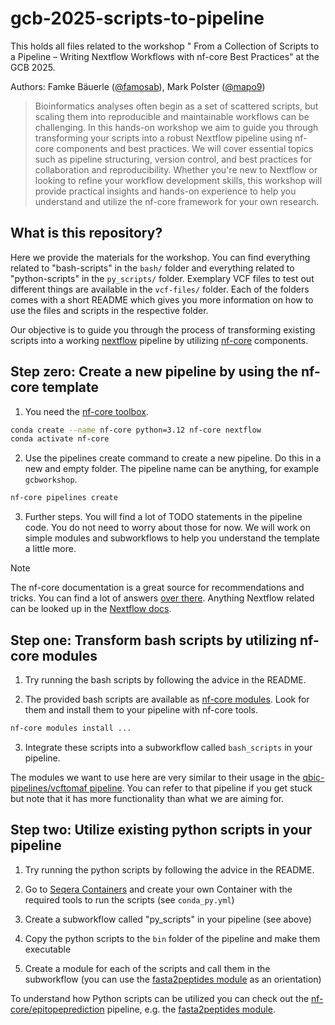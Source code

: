 # gcb-2025-scripts-to-pipeline
This holds all files related to the workshop " From a Collection of Scripts to a Pipeline – Writing Nextflow Workflows with nf-core Best Practices" at the GCB 2025.

Authors: Famke Bäuerle ([@famosab](https://github.com/famosab)), Mark Polster ([@mapo9](https://github.com/mapo9))

> Bioinformatics analyses often begin as a set of scattered scripts, but scaling them into reproducible and maintainable workflows can be challenging. In this hands-on workshop we aim to guide you through transforming your scripts into a robust Nextflow pipeline using nf-core components and best practices. We will cover essential topics such as pipeline structuring, version control, and best practices for collaboration and reproducibility. Whether you're new to Nextflow or looking to refine your workflow development skills, this workshop will provide practical insights and hands-on experience to help you understand and utilize the nf-core framework for your own research.
 
## What is this repository?

Here we provide the materials for the workshop. You can find everything related to "bash-scripts" in the `bash/` folder and everything related to "python-scripts" in the `py_scripts/` folder. Exemplary VCF files to test out different things are available in the `vcf-files/` folder. Each of the folders comes with a short README which gives you more information on how to use the files and scripts in the respective folder.

Our objective is to guide you through the process of transforming existing scripts into a working [nextflow](https://www.nextflow.io/) pipeline by utilizing [nf-core](https://nf-co.re/) components. 

## Step zero: Create a new pipeline by using the nf-core template

1. You need the [nf-core toolbox](https://nf-co.re/docs/nf-core-tools). 
```bash
conda create --name nf-core python=3.12 nf-core nextflow
conda activate nf-core
```

2. Use the pipelines create command to create a new pipeline.
Do this in a new and empty folder. The pipeline name can be anything, for example `gcbworkshop`.
```bash
nf-core pipelines create
```

3. Further steps.
You will find a lot of TODO statements in the pipeline code. You do not need to worry about those for now. We will work on simple modules and subworkflows to help you understand the template a little more.

> [!NOTE]
> The nf-core documentation is a great source for recommendations and tricks. You can find a lot of answers [over there](https://nf-co.re/docs/guidelines/pipelines/overview). Anything Nextflow related can be looked up in the [Nextflow docs](www.nextflow.io/docs/latest/index.html).

## Step one: Transform bash scripts by utilizing nf-core modules

1. Try running the bash scripts by following the advice in the README.

2. The provided bash scripts are available as [nf-core modules](https://nf-co.re/modules/). Look for them and install them to your pipeline with nf-core tools.

```bash
nf-core modules install ...
```

3. Integrate these scripts into a subworkflow called `bash_scripts` in your pipeline.

The modules we want to use here are very similar to their usage in the [qbic-pipelines/vcftomaf pipeline](https://github.com/qbic-pipelines/vcftomaf). You can refer to that pipeline if you get stuck but note that it has more functionality than what we are aiming for.

## Step two: Utilize existing python scripts in your pipeline
1. Try running the python scripts by following the advice in the README.

2. Go to [Seqera Containers](https://seqera.io/containers/) and create your own Container with the required tools to run the scripts (see ```conda_py.yml```)

3. Create a subworkflow called "py_scripts" in your pipeline (see above)

4. Copy the python scripts to the ``` bin ``` folder of the pipeline and make them executable

5. Create a module for each of the scripts and call them in the subworkflow (you can use the [fasta2peptides module](https://github.com/nf-core/epitopeprediction) as an orientation)

To understand how Python  scripts can be utilized you can check out the  [nf-core/epitopeprediction](github.com/nf-core/epitopeprediction) pipeline, e.g. the [fasta2peptides module](https://github.com/nf-core/epitopeprediction).
